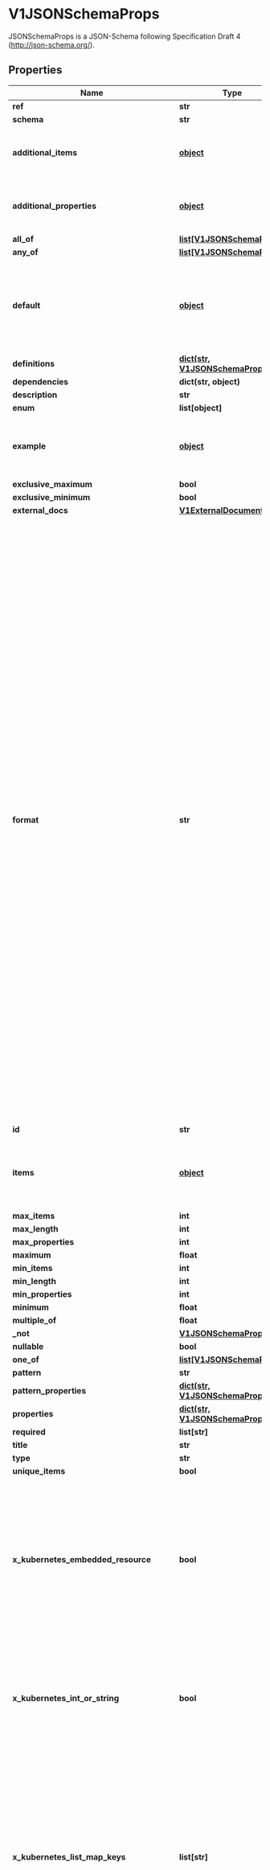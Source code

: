 # V1JSONSchemaProps

JSONSchemaProps is a JSON-Schema following Specification Draft 4 (http://json-schema.org/).
## Properties
Name | Type | Description | Notes
------------ | ------------- | ------------- | -------------
**ref** | **str** |  | [optional] 
**schema** | **str** |  | [optional] 
**additional_items** | [**object**](.md) | JSONSchemaPropsOrBool represents JSONSchemaProps or a boolean value. Defaults to true for the boolean property. | [optional] 
**additional_properties** | [**object**](.md) | JSONSchemaPropsOrBool represents JSONSchemaProps or a boolean value. Defaults to true for the boolean property. | [optional] 
**all_of** | [**list[V1JSONSchemaProps]**](V1JSONSchemaProps.md) |  | [optional] 
**any_of** | [**list[V1JSONSchemaProps]**](V1JSONSchemaProps.md) |  | [optional] 
**default** | [**object**](.md) | default is a default value for undefined object fields. Defaulting is a beta feature under the CustomResourceDefaulting feature gate. Defaulting requires spec.preserveUnknownFields to be false. | [optional] 
**definitions** | [**dict(str, V1JSONSchemaProps)**](V1JSONSchemaProps.md) |  | [optional] 
**dependencies** | **dict(str, object)** |  | [optional] 
**description** | **str** |  | [optional] 
**enum** | **list[object]** |  | [optional] 
**example** | [**object**](.md) | JSON represents any valid JSON value. These types are supported: bool, int64, float64, string, []interface{}, map[string]interface{} and nil. | [optional] 
**exclusive_maximum** | **bool** |  | [optional] 
**exclusive_minimum** | **bool** |  | [optional] 
**external_docs** | [**V1ExternalDocumentation**](V1ExternalDocumentation.md) |  | [optional] 
**format** | **str** | format is an OpenAPI v3 format string. Unknown formats are ignored. The following formats are validated:  - bsonobjectid: a bson object ID, i.e. a 24 characters hex string - uri: an URI as parsed by Golang net/url.ParseRequestURI - email: an email address as parsed by Golang net/mail.ParseAddress - hostname: a valid representation for an Internet host name, as defined by RFC 1034, section 3.1 [RFC1034]. - ipv4: an IPv4 IP as parsed by Golang net.ParseIP - ipv6: an IPv6 IP as parsed by Golang net.ParseIP - cidr: a CIDR as parsed by Golang net.ParseCIDR - mac: a MAC address as parsed by Golang net.ParseMAC - uuid: an UUID that allows uppercase defined by the regex (?i)^[0-9a-f]{8}-?[0-9a-f]{4}-?[0-9a-f]{4}-?[0-9a-f]{4}-?[0-9a-f]{12}$ - uuid3: an UUID3 that allows uppercase defined by the regex (?i)^[0-9a-f]{8}-?[0-9a-f]{4}-?3[0-9a-f]{3}-?[0-9a-f]{4}-?[0-9a-f]{12}$ - uuid4: an UUID4 that allows uppercase defined by the regex (?i)^[0-9a-f]{8}-?[0-9a-f]{4}-?4[0-9a-f]{3}-?[89ab][0-9a-f]{3}-?[0-9a-f]{12}$ - uuid5: an UUID5 that allows uppercase defined by the regex (?i)^[0-9a-f]{8}-?[0-9a-f]{4}-?5[0-9a-f]{3}-?[89ab][0-9a-f]{3}-?[0-9a-f]{12}$ - isbn: an ISBN10 or ISBN13 number string like \&quot;0321751043\&quot; or \&quot;978-0321751041\&quot; - isbn10: an ISBN10 number string like \&quot;0321751043\&quot; - isbn13: an ISBN13 number string like \&quot;978-0321751041\&quot; - creditcard: a credit card number defined by the regex ^(?:4[0-9]{12}(?:[0-9]{3})?|5[1-5][0-9]{14}|6(?:011|5[0-9][0-9])[0-9]{12}|3[47][0-9]{13}|3(?:0[0-5]|[68][0-9])[0-9]{11}|(?:2131|1800|35\\d{3})\\d{11})$ with any non digit characters mixed in - ssn: a U.S. social security number following the regex ^\\d{3}[- ]?\\d{2}[- ]?\\d{4}$ - hexcolor: an hexadecimal color code like \&quot;#FFFFFF: following the regex ^#?([0-9a-fA-F]{3}|[0-9a-fA-F]{6})$ - rgbcolor: an RGB color code like rgb like \&quot;rgb(255,255,2559\&quot; - byte: base64 encoded binary data - password: any kind of string - date: a date string like \&quot;2006-01-02\&quot; as defined by full-date in RFC3339 - duration: a duration string like \&quot;22 ns\&quot; as parsed by Golang time.ParseDuration or compatible with Scala duration format - datetime: a date time string like \&quot;2014-12-15T19:30:20.000Z\&quot; as defined by date-time in RFC3339. | [optional] 
**id** | **str** |  | [optional] 
**items** | [**object**](.md) | JSONSchemaPropsOrArray represents a value that can either be a JSONSchemaProps or an array of JSONSchemaProps. Mainly here for serialization purposes. | [optional] 
**max_items** | **int** |  | [optional] 
**max_length** | **int** |  | [optional] 
**max_properties** | **int** |  | [optional] 
**maximum** | **float** |  | [optional] 
**min_items** | **int** |  | [optional] 
**min_length** | **int** |  | [optional] 
**min_properties** | **int** |  | [optional] 
**minimum** | **float** |  | [optional] 
**multiple_of** | **float** |  | [optional] 
**_not** | [**V1JSONSchemaProps**](V1JSONSchemaProps.md) |  | [optional] 
**nullable** | **bool** |  | [optional] 
**one_of** | [**list[V1JSONSchemaProps]**](V1JSONSchemaProps.md) |  | [optional] 
**pattern** | **str** |  | [optional] 
**pattern_properties** | [**dict(str, V1JSONSchemaProps)**](V1JSONSchemaProps.md) |  | [optional] 
**properties** | [**dict(str, V1JSONSchemaProps)**](V1JSONSchemaProps.md) |  | [optional] 
**required** | **list[str]** |  | [optional] 
**title** | **str** |  | [optional] 
**type** | **str** |  | [optional] 
**unique_items** | **bool** |  | [optional] 
**x_kubernetes_embedded_resource** | **bool** | x-kubernetes-embedded-resource defines that the value is an embedded Kubernetes runtime.Object, with TypeMeta and ObjectMeta. The type must be object. It is allowed to further restrict the embedded object. kind, apiVersion and metadata are validated automatically. x-kubernetes-preserve-unknown-fields is allowed to be true, but does not have to be if the object is fully specified (up to kind, apiVersion, metadata). | [optional] 
**x_kubernetes_int_or_string** | **bool** | x-kubernetes-int-or-string specifies that this value is either an integer or a string. If this is true, an empty type is allowed and type as child of anyOf is permitted if following one of the following patterns:  1) anyOf:    - type: integer    - type: string 2) allOf:    - anyOf:      - type: integer      - type: string    - ... zero or more | [optional] 
**x_kubernetes_list_map_keys** | **list[str]** | x-kubernetes-list-map-keys annotates an array with the x-kubernetes-list-type &#x60;map&#x60; by specifying the keys used as the index of the map.  This tag MUST only be used on lists that have the \&quot;x-kubernetes-list-type\&quot; extension set to \&quot;map\&quot;. Also, the values specified for this attribute must be a scalar typed field of the child structure (no nesting is supported).  The properties specified must either be required or have a default value, to ensure those properties are present for all list items. | [optional] 
**x_kubernetes_list_type** | **str** | x-kubernetes-list-type annotates an array to further describe its topology. This extension must only be used on lists and may have 3 possible values:  1) &#x60;atomic&#x60;: the list is treated as a single entity, like a scalar.      Atomic lists will be entirely replaced when updated. This extension      may be used on any type of list (struct, scalar, ...). 2) &#x60;set&#x60;:      Sets are lists that must not have multiple items with the same value. Each      value must be a scalar, an object with x-kubernetes-map-type &#x60;atomic&#x60; or an      array with x-kubernetes-list-type &#x60;atomic&#x60;. 3) &#x60;map&#x60;:      These lists are like maps in that their elements have a non-index key      used to identify them. Order is preserved upon merge. The map tag      must only be used on a list with elements of type object. Defaults to atomic for arrays. | [optional] 
**x_kubernetes_map_type** | **str** | x-kubernetes-map-type annotates an object to further describe its topology. This extension must only be used when type is object and may have 2 possible values:  1) &#x60;granular&#x60;:      These maps are actual maps (key-value pairs) and each fields are independent      from each other (they can each be manipulated by separate actors). This is      the default behaviour for all maps. 2) &#x60;atomic&#x60;: the list is treated as a single entity, like a scalar.      Atomic maps will be entirely replaced when updated. | [optional] 
**x_kubernetes_preserve_unknown_fields** | **bool** | x-kubernetes-preserve-unknown-fields stops the API server decoding step from pruning fields which are not specified in the validation schema. This affects fields recursively, but switches back to normal pruning behaviour if nested properties or additionalProperties are specified in the schema. This can either be true or undefined. False is forbidden. | [optional] 

[[Back to Model list]](../README.md#documentation-for-models) [[Back to API list]](../README.md#documentation-for-api-endpoints) [[Back to README]](../README.md)


